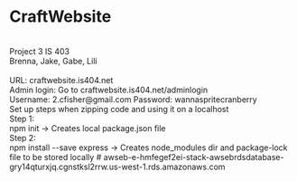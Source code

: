 # CraftWebsite

<br>
Project 3 IS 403
<br>
Brenna, Jake, Gabe, Lili
<br><br>
URL: craftwebsite.is404.net
<br>
Admin login: Go to craftwebsite.is404.net/adminlogin
<br>
Username: 2.cfisher@gmail.com
Password: wannaspritecranberry
<br>
Set up steps when zipping code and using it on a localhost
<br>
Step 1:
<br>
npm init -> Creates local package.json file
<br>
Step 2:
<br>
npm install --save express -> Creates node_modules dir and package-lock file to be stored locally
# awseb-e-hmfegef2ei-stack-awsebrdsdatabase-gry14qturxjq.cgnstksl2rrw.us-west-1.rds.amazonaws.com
